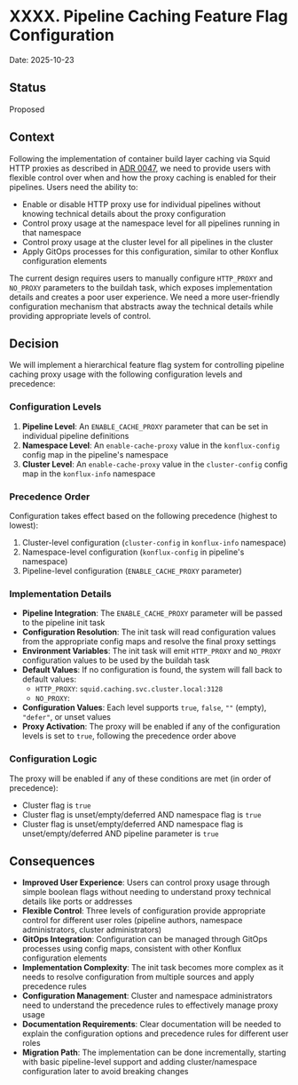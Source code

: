 # XXXX. Pipeline Caching Feature Flag Configuration

Date: 2025-10-23

## Status

Proposed

## Context

Following the implementation of container build layer caching via Squid HTTP proxies as described in [ADR 0047](0047-caching-for-container-build-layers.md), we need to provide users with flexible control over when and how the proxy caching is enabled for their pipelines. Users need the ability to:

* Enable or disable HTTP proxy use for individual pipelines without knowing technical details about the proxy configuration
* Control proxy usage at the namespace level for all pipelines running in that namespace
* Control proxy usage at the cluster level for all pipelines in the cluster
* Apply GitOps processes for this configuration, similar to other Konflux configuration elements

The current design requires users to manually configure `HTTP_PROXY` and `NO_PROXY` parameters to the buildah task, which exposes implementation details and creates a poor user experience. We need a more user-friendly configuration mechanism that abstracts away the technical details while providing appropriate levels of control.

## Decision

We will implement a hierarchical feature flag system for controlling pipeline caching proxy usage with the following configuration levels and precedence:

### Configuration Levels

1. **Pipeline Level**: An `ENABLE_CACHE_PROXY` parameter that can be set in individual pipeline definitions
2. **Namespace Level**: An `enable-cache-proxy` value in the `konflux-config` config map in the pipeline's namespace
3. **Cluster Level**: An `enable-cache-proxy` value in the `cluster-config` config map in the `konflux-info` namespace

### Precedence Order

Configuration takes effect based on the following precedence (highest to lowest):

1. Cluster-level configuration (`cluster-config` in `konflux-info` namespace)
2. Namespace-level configuration (`konflux-config` in pipeline's namespace)
3. Pipeline-level configuration (`ENABLE_CACHE_PROXY` parameter)

### Implementation Details

* **Pipeline Integration**: The `ENABLE_CACHE_PROXY` parameter will be passed to the pipeline init task
* **Configuration Resolution**: The init task will read configuration values from the appropriate config maps and resolve the final proxy settings
* **Environment Variables**: The init task will emit `HTTP_PROXY` and `NO_PROXY` configuration values to be used by the buildah task
* **Default Values**: If no configuration is found, the system will fall back to default values:
  * `HTTP_PROXY`: `squid.caching.svc.cluster.local:3128`
  * `NO_PROXY`: *<TBD>*
* **Configuration Values**: Each level supports `true`, `false`, `""` (empty), `"defer"`, or unset values
* **Proxy Activation**: The proxy will be enabled if any of the configuration levels is set to `true`, following the precedence order above

### Configuration Logic

The proxy will be enabled if any of these conditions are met (in order of precedence):

* Cluster flag is `true`
* Cluster flag is unset/empty/deferred AND namespace flag is `true`
* Cluster flag is unset/empty/deferred AND namespace flag is unset/empty/deferred AND pipeline parameter is `true`

## Consequences

* **Improved User Experience**: Users can control proxy usage through simple boolean flags without needing to understand proxy technical details like ports or addresses
* **Flexible Control**: Three levels of configuration provide appropriate control for different user roles (pipeline authors, namespace administrators, cluster administrators)
* **GitOps Integration**: Configuration can be managed through GitOps processes using config maps, consistent with other Konflux configuration elements
* **Implementation Complexity**: The init task becomes more complex as it needs to resolve configuration from multiple sources and apply precedence rules
* **Configuration Management**: Cluster and namespace administrators need to understand the precedence rules to effectively manage proxy usage
* **Documentation Requirements**: Clear documentation will be needed to explain the configuration options and precedence rules for different user roles
* **Migration Path**: The implementation can be done incrementally, starting with basic pipeline-level support and adding cluster/namespace configuration later to avoid breaking changes
